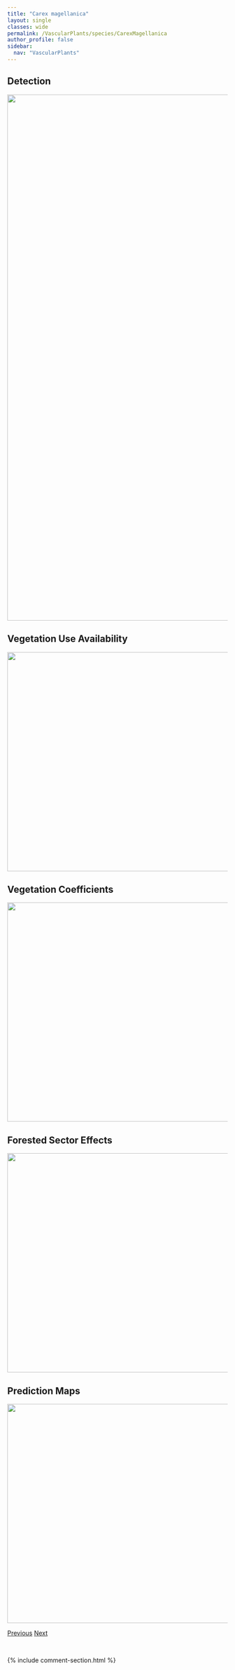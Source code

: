 ```yaml
---
title: "Carex magellanica"
layout: single
classes: wide
permalink: /VascularPlants/species/CarexMagellanica
author_profile: false
sidebar:
  nav: "VascularPlants"
---
```


<h2>Detection</h2>

<a href="https://drive.google.com/uc?export=view&id=1NV09bba3ns54rWLdJjaorUgqW2ZvrnQ5">
<img src="https://drive.google.com/uc?export=view&id=1NV09bba3ns54rWLdJjaorUgqW2ZvrnQ5" height = "1200" width = "800">
</a>


<h2>Vegetation Use Availability</h2>

<a href="https://drive.google.com/uc?export=view&id=1VCY_uBzCgT2jrX2uT8XnUqMEqZeFIzTr">
<img src="https://drive.google.com/uc?export=view&id=1VCY_uBzCgT2jrX2uT8XnUqMEqZeFIzTr" height = "500" width = "1000">
</a>


<h2>Vegetation Coefficients</h2>

<a href="https://drive.google.com/uc?export=view&id=1XYou3-4bwGsVY1EJR3fcw5koFPTLH-Ar">
<img src="https://drive.google.com/uc?export=view&id=1XYou3-4bwGsVY1EJR3fcw5koFPTLH-Ar" height = "500" width = "1000">
</a>


<h2>Forested Sector Effects</h2>

<a href="https://drive.google.com/uc?export=view&id=1itaU3D8vze9NJ5n8M5T8qg9ro2qpK_J4">
<img src="https://drive.google.com/uc?export=view&id=1itaU3D8vze9NJ5n8M5T8qg9ro2qpK_J4" height = "500" width = "1000">
</a>


<h2>Prediction Maps</h2>

<a href="https://drive.google.com/uc?export=view&id=1HtdLTijRXn6-6zAJ09XOvNaeMj1rIsu4">
<img src="https://drive.google.com/uc?export=view&id=1HtdLTijRXn6-6zAJ09XOvNaeMj1rIsu4" height = "500" width = "1000">
</a>


<a href="/DevelopmentWebsite/VascularPlants/species/CarexMacloviana" class="pagination--pager" title="Carex macloviana">Previous</a> <a href="/DevelopmentWebsite/VascularPlants/species/CarexMedia" class="pagination--pager" title="Carex media">Next</a>

<p>&nbsp;</p>

{% include comment-section.html %}
